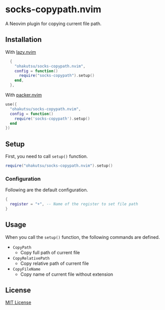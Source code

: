 # socks-copypath.nvim

A Neovim plugin for copying current file path.

## Installation

With [lazy.nvim](https://github.com/folke/lazy.nvim)

```lua
  {
    "ohakutsu/socks-copypath.nvim",
    config = function()
      require("socks-copypath").setup()
    end,
  },
```

With [packer.nvim](https://github.com/wbthomason/packer.nvim)

```lua
use({
  "ohakutsu/socks-copypath.nvim",
  config = function()
    require('socks-copypath').setup()
  end
})
```

## Setup

First, you need to call `setup()` function.

```lua
require("ohakutsu/socks-copypath.nvim").setup()
```

### Configuration

Following are the default configuration.

```lua
{
  register = "+", -- Name of the register to set file path
}
```

## Usage

When you call the `setup()` function, the following commands are defined.

- `CopyPath`
  - Copy full path of current file
- `CopyRelativePath`
  - Copy relative path of current file
- `CopyFileName`
  - Copy name of current file without extension

## License

[MIT License](/LICENSE)
